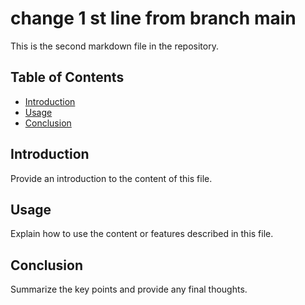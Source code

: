 # change 1 st line from branch main

This is the second markdown file in the repository.

## Table of Contents
- [Introduction](#introduction)
- [Usage](#usage)
- [Conclusion](#conclusion)

## Introduction
Provide an introduction to the content of this file.

## Usage
Explain how to use the content or features described in this file.

## Conclusion
Summarize the key points and provide any final thoughts.